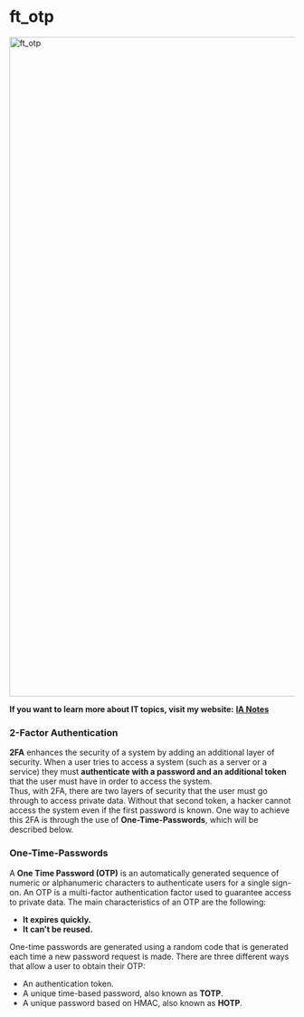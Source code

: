 # ft_otp

<img width="1163" alt="ft_otp" src="https://user-images.githubusercontent.com/74931024/166148833-a791b2cd-327b-42bf-ae4b-b1e75fb4fac4.png">

**If you want to learn more about IT topics, visit my website:** [**IA Notes**](https://ia-notes.com/)

### 2-Factor Authentication
**2FA** enhances the security of a system by adding an additional layer of security. When a user tries to access a system (such as a server or a service) they must **authenticate with a password and an additional token** that the user must have in order to access the system.<br>
Thus, with 2FA, there are two layers of security that the user must go through to access private data. Without that second token, a hacker cannot access the system even if the first password is known. One way to achieve this 2FA is through the use of **One-Time-Passwords**, which will be described below.

### One-Time-Passwords
A **One Time Password (OTP)** is an automatically generated sequence of numeric or alphanumeric characters to authenticate users for a single sign-on. An OTP is a multi-factor authentication factor used to guarantee access to private data. The main characteristics of an OTP are the following:
- **It expires quickly.**
- **It can't be reused.**

One-time passwords are generated using a random code that is generated each time a new password request is made. There are three different ways that allow a user to obtain their OTP:
- An authentication token.
- A unique time-based password, also known as **TOTP**.
- A unique password based on HMAC, also known as **HOTP**.
